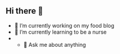 ## Hi there 👋
- 🔭 I’m currently working on my food blog
- 🌱 I’m currently learning to be a nurse
- - 💬 Ask me about anything
<!--
**ingridhornshoj/ingridhornshoj** is a ✨ _special_ ✨ repository because its `README.md` (this file) appears on your GitHub profile.

Here are some ideas to get you started:

- 🔭 I’m currently working on ...
- 🌱 I’m currently learning ...
- 👯 I’m looking to collaborate on ...
- 🤔 I’m looking for help with ...
- 💬 Ask me about ...
- 📫 How to reach me: ...
- 😄 Pronouns: ...
- ⚡ Fun fact: ...
-->
